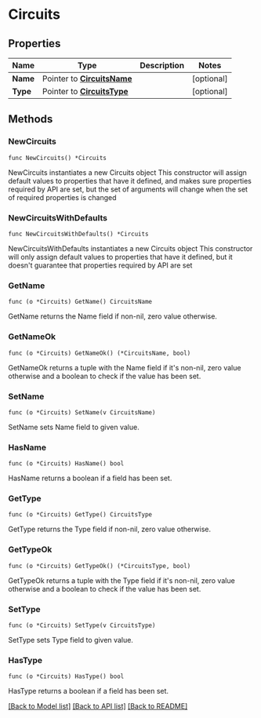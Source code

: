 # Circuits

## Properties

Name | Type | Description | Notes
------------ | ------------- | ------------- | -------------
**Name** | Pointer to [**CircuitsName**](CircuitsName.md) |  | [optional] 
**Type** | Pointer to [**CircuitsType**](CircuitsType.md) |  | [optional] 

## Methods

### NewCircuits

`func NewCircuits() *Circuits`

NewCircuits instantiates a new Circuits object
This constructor will assign default values to properties that have it defined,
and makes sure properties required by API are set, but the set of arguments
will change when the set of required properties is changed

### NewCircuitsWithDefaults

`func NewCircuitsWithDefaults() *Circuits`

NewCircuitsWithDefaults instantiates a new Circuits object
This constructor will only assign default values to properties that have it defined,
but it doesn't guarantee that properties required by API are set

### GetName

`func (o *Circuits) GetName() CircuitsName`

GetName returns the Name field if non-nil, zero value otherwise.

### GetNameOk

`func (o *Circuits) GetNameOk() (*CircuitsName, bool)`

GetNameOk returns a tuple with the Name field if it's non-nil, zero value otherwise
and a boolean to check if the value has been set.

### SetName

`func (o *Circuits) SetName(v CircuitsName)`

SetName sets Name field to given value.

### HasName

`func (o *Circuits) HasName() bool`

HasName returns a boolean if a field has been set.

### GetType

`func (o *Circuits) GetType() CircuitsType`

GetType returns the Type field if non-nil, zero value otherwise.

### GetTypeOk

`func (o *Circuits) GetTypeOk() (*CircuitsType, bool)`

GetTypeOk returns a tuple with the Type field if it's non-nil, zero value otherwise
and a boolean to check if the value has been set.

### SetType

`func (o *Circuits) SetType(v CircuitsType)`

SetType sets Type field to given value.

### HasType

`func (o *Circuits) HasType() bool`

HasType returns a boolean if a field has been set.


[[Back to Model list]](../README.md#documentation-for-models) [[Back to API list]](../README.md#documentation-for-api-endpoints) [[Back to README]](../README.md)


